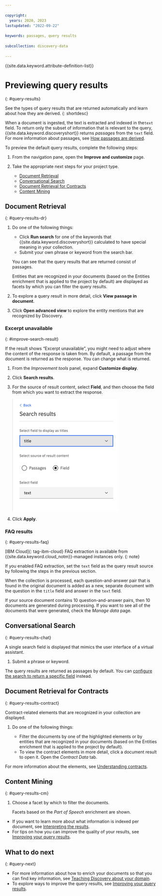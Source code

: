 ```yaml
---

copyright:
  years: 2020, 2023
lastupdated: "2022-09-22"

keywords: passages, query results

subcollection: discovery-data

---
```


{{site.data.keyword.attribute-definition-list}}

# Previewing query results
{: #query-results}

See the types of query results that are returned automatically and learn about how they are derived.
{: shortdesc}

When a document is ingested, the text is extracted and indexed in the`text` field. To return only the subset of information that is relevant to the query, {{site.data.keyword.discoveryshort}} returns *passages* from the `text` field. For more information about passages, see [How passages are derived](/docs/discovery-data?topic=discovery-data-index-overview#query-results-passages).

To preview the default query results, complete the following steps:

1.  From the navigation pane, open the **Improve and customize** page.
1.  Take the appropriate next steps for your project type.

    -  [Document Retrieval](#query-results-dr)
    -  [Conversational Search](#query-results-chat)
    -  [Document Retrieval for Contracts](#query-results-contract)
    -  [Content Mining](#query-results-cm)

## Document Retrieval
{: #query-results-dr}

1.  Do one of the following things:

    -   Click **Run search** for one of the keywords that {{site.data.keyword.discoveryshort}} calculated to have special meaning in your collection.
    -   Submit your own phrase or keyword from the search bar.

    You can see that the query results that are returned consist of passages. 
        
    Entities that are recognized in your documents (based on the Entities enrichment that is applied to the project by default) are displayed as facets by which you can filter the query results.

1.  To explore a query result in more detail, click **View passage in document**.
1.  Click **Open advanced view** to explore the entity mentions that are recognized by Discovery.

### Excerpt unavailable
{: #improve-search-result}

If the result shows “Excerpt unavailable”, you might need to adjust where the content of the response is taken from. By default, a passage from the document is returned as the response. You can change what is returned.

1.  From the *Improvement tools* panel, expand **Customize display**.
1.  Click **Search results**.
1.  For the source of result content, select **Field**, and then choose the field from which you want to extract the response.

    ![Shows the Search results dialog](images/search-result-by-field.png)

1.  Click **Apply**.

### FAQ results
{: #query-results-faq}

[IBM Cloud]{: tag-ibm-cloud}  FAQ extraction is available from {{site.data.keyword.cloud_notm}}-managed instances only.
{: note}

If you enabled FAQ extraction, set the `text` field as the query result source by following the steps in the previous section.

When the collection is processed, each question-and-answer pair that is found in the original document is added as a new, separate document with the question in the `title` field and answer in the `text` field. 

If your source document contains 10 question-and-answer pairs, then 10 documents are generated during processing. If you want to see all of the documents that were generated, check the *Manage data* page.

## Conversational Search
{: #query-results-chat}

A single search field is displayed that mimics the user interface of a virtual assistant.

1.  Submit a phrase or keyword.

The query results are returned as passages by default. You can [configure the search to return a specific field](#improve-search-result) instead.

## Document Retrieval for Contracts
{: #query-results-contract}

Contract-related elements that are recognized in your collection are displayed.

1.  Do one of the following things:

    -   Filter the documents by one of the highlighted elements or by entities that are recognized in your documents (based on the Entities enrichment that is applied to the project by default).
    -   To view the contract elements in more detail, click a document result to open it. Open the *Contract Data* tab.

For more information about the elements, see [Understanding contracts](/docs/discovery-data?topic=discovery-data-contracts-schema).

## Content Mining
{: #query-results-cm}

1.  Choose a facet by which to filter the documents.

    Facets based on the *Part of Speech* enrichment are shown.

- If you want to learn more about what information is indexed per document, see [Interpreting the results](/docs/discovery-data?topic=discovery-data-test#test-json).
- For tips on how you can improve the quality of your results, see [Improving your query results](/docs/discovery-data?topic=discovery-data-improvements).

## What to do next
{: #query-next}

-  For more information about how to enrich your documents so that you can find key information, see [Teaching Discovery about your domain](/docs/discovery-data?topic=discovery-data-domain).
-  To explore ways to improve the query results, see [Improving your query results](/docs/discovery-data?topic=discovery-data-improvements).
